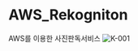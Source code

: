 # AWS_Rekogniton
AWS를 이용한 사진판독서비스
![K-001](https://user-images.githubusercontent.com/71007650/157389706-110f0922-68c1-4159-851f-54b89221f269.jpg)
